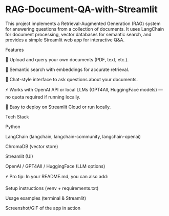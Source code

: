 # RAG-Document-QA-with-Streamlit
This project implements a Retrieval-Augmented Generation (RAG) system for answering questions from a collection of documents. It uses LangChain for document processing, vector databases for semantic search, and provides a simple Streamlit web app for interactive Q&amp;A.

Features

📂 Upload and query your own documents (PDF, text, etc.).

🔎 Semantic search with embeddings for accurate retrieval.

💬 Chat-style interface to ask questions about your documents.

⚡ Works with OpenAI API or local LLMs (GPT4All, HuggingFace models) — no quota required if running locally.

🚀 Easy to deploy on Streamlit Cloud or run locally.

Tech Stack

Python

LangChain (langchain, langchain-community, langchain-openai)

ChromaDB (vector store)

Streamlit (UI)

OpenAI / GPT4All / HuggingFace (LLM options)

⚡ Pro tip: In your README.md, you can also add:

Setup instructions (venv + requirements.txt)

Usage examples (terminal & Streamlit)

Screenshot/GIF of the app in action
